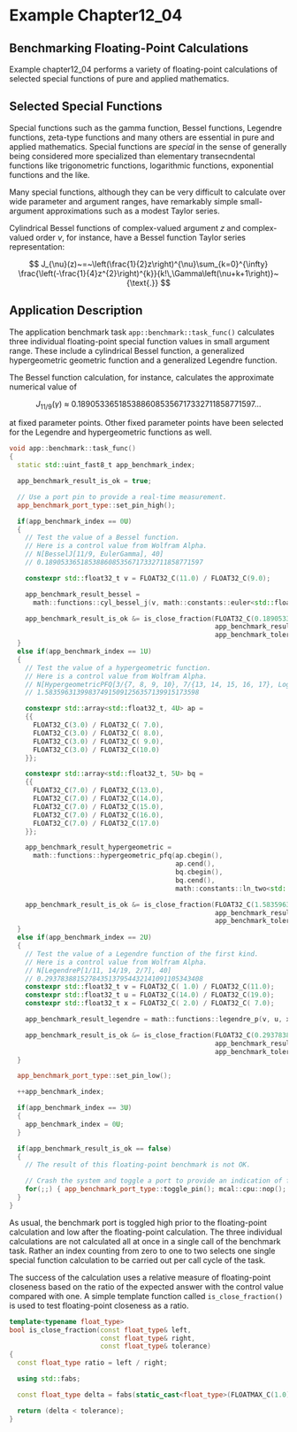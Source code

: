 # Example Chapter12_04
## Benchmarking Floating-Point Calculations

Example chapter12_04 performs a variety of floating-point
calculations of selected special functions of pure and applied
mathematics.

## Selected Special Functions

Special functions such as the gamma function, Bessel functions,
Legendre functions, zeta-type functions and many others
are essential in pure and applied mathematics.
Special functions are _special_ in the sense of generally
being considered more specialized than elementary
transecndental functions like trigonometric functions,
logarithmic functions, exponential functions and the like.

Many special functions, although they can be very difficult to calculate
over wide parameter and argument ranges, have remarkably
simple small-argument approximations such as a modest Taylor series.

Cylindrical Bessel functions of complex-valued argument $z$
and complex-valued order $\nu$,
for instance, have a Bessel function Taylor series representation:

$$
J_{\nu}(z)~=~\left(\frac{1}{2}z\right)^{\nu}\sum_{k=0}^{\infty}
\frac{\left(-\frac{1}{4}z^{2}\right)^{k}}{k!\,\Gamma\left(\nu+k+1\right)}~{\text{.}}
$$

## Application Description

The application benchmark task `app::benchmark::task_func()`
calculates three individual floating-point special function
values in small argument range. These include a cylindrical Bessel function,
a generalized hypergeometric geometric function and a generalized
Legendre function.

The Bessel function calculation, for instance, calculates the approximate numerical value
of

$$J_{11/9}\left(\gamma\right)~{\approx}~0.1890533651853886085356717332711858771597{\ldots}$$

at fixed parameter points. Other fixed parameter points have been selected
for the Legendre and hypergeometric functions as well.

```cpp
void app::benchmark::task_func()
{
  static std::uint_fast8_t app_benchmark_index;

  app_benchmark_result_is_ok = true;

  // Use a port pin to provide a real-time measurement.
  app_benchmark_port_type::set_pin_high();

  if(app_benchmark_index == 0U)
  {
    // Test the value of a Bessel function.
    // Here is a control value from Wolfram Alpha.
    // N[BesselJ[11/9, EulerGamma], 40]
    // 0.1890533651853886085356717332711858771597

    constexpr std::float32_t v = FLOAT32_C(11.0) / FLOAT32_C(9.0);

    app_benchmark_result_bessel =
      math::functions::cyl_bessel_j(v, math::constants::euler<std::float32_t>());

    app_benchmark_result_is_ok &= is_close_fraction(FLOAT32_C(0.1890533652),
                                                    app_benchmark_result_bessel,
                                                    app_benchmark_tolerance);
  }
  else if(app_benchmark_index == 1U)
  {
    // Test the value of a hypergeometric function.
    // Here is a control value from Wolfram Alpha.
    // N[HypergeometricPFQ[3/{7, 8, 9, 10}, 7/{13, 14, 15, 16, 17}, Log[2]], 40]
    // 1.583596313998374915091256357139915173598

    constexpr std::array<std::float32_t, 4U> ap =
    {{
      FLOAT32_C(3.0) / FLOAT32_C( 7.0),
      FLOAT32_C(3.0) / FLOAT32_C( 8.0),
      FLOAT32_C(3.0) / FLOAT32_C( 9.0),
      FLOAT32_C(3.0) / FLOAT32_C(10.0)
    }};

    constexpr std::array<std::float32_t, 5U> bq =
    {{
      FLOAT32_C(7.0) / FLOAT32_C(13.0),
      FLOAT32_C(7.0) / FLOAT32_C(14.0),
      FLOAT32_C(7.0) / FLOAT32_C(15.0),
      FLOAT32_C(7.0) / FLOAT32_C(16.0),
      FLOAT32_C(7.0) / FLOAT32_C(17.0)
    }};

    app_benchmark_result_hypergeometric =
      math::functions::hypergeometric_pfq(ap.cbegin(),
                                          ap.cend(),
                                          bq.cbegin(),
                                          bq.cend(),
                                          math::constants::ln_two<std::float32_t>());

    app_benchmark_result_is_ok &= is_close_fraction(FLOAT32_C(1.5835963140),
                                                    app_benchmark_result_hypergeometric,
                                                    app_benchmark_tolerance);
  }
  else if(app_benchmark_index == 2U)
  {
    // Test the value of a Legendre function of the first kind.
    // Here is a control value from Wolfram Alpha.
    // N[LegendreP[1/11, 14/19, 2/7], 40]
    // 0.2937838815278435137954432141091105343408
    constexpr std::float32_t v = FLOAT32_C( 1.0) / FLOAT32_C(11.0);
    constexpr std::float32_t u = FLOAT32_C(14.0) / FLOAT32_C(19.0);
    constexpr std::float32_t x = FLOAT32_C( 2.0) / FLOAT32_C( 7.0);

    app_benchmark_result_legendre = math::functions::legendre_p(v, u, x);

    app_benchmark_result_is_ok &= is_close_fraction(FLOAT32_C(0.2937838815),
                                                    app_benchmark_result_legendre,
                                                    app_benchmark_tolerance);
  }

  app_benchmark_port_type::set_pin_low();

  ++app_benchmark_index;

  if(app_benchmark_index == 3U)
  {
    app_benchmark_index = 0U;
  }

  if(app_benchmark_result_is_ok == false)
  {
    // The result of this floating-point benchmark is not OK.

    // Crash the system and toggle a port to provide an indication of failure.
    for(;;) { app_benchmark_port_type::toggle_pin(); mcal::cpu::nop(); }
  }
}
```

As usual, the benchmark port is toggled high prior to the
floating-point calculation and low after the floating-point calculation.
The three individual calculations are not calculated all at once
in a single call of the benchmark task. Rather an index
counting from zero to one to two selects one single special function
calculation to be carried out per call cycle of the task.

The success of the calculation uses a relative
measure of floating-point closeness based on the ratio of
the expected answer with the control value compared with one.
A simple template function called `is_close_fraction()`
is used to test floating-point closeness as a ratio.

```cpp
template<typename float_type>
bool is_close_fraction(const float_type& left,
                       const float_type& right,
                       const float_type& tolerance)
{
  const float_type ratio = left / right;

  using std::fabs;

  const float_type delta = fabs(static_cast<float_type>(FLOATMAX_C(1.0)) - fabs(ratio));

  return (delta < tolerance);
}
```
